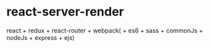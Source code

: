# react-server-render
react + redux + react-router + webpack( + es6 + sass + commonJs + nodeJs + express + ejs)
